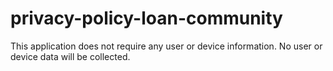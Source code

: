 # privacy-policy-loan-community

This application does not require any user or device information. No user or device data will be collected.
